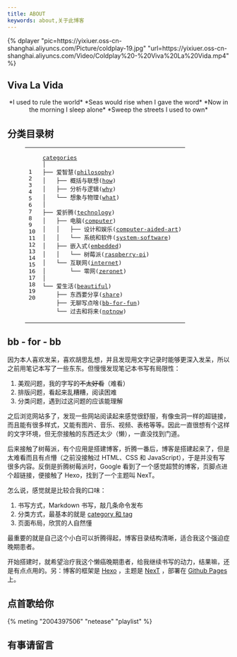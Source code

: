 ```yaml
---
title: ABOUT
keywords: about,关于此博客
---
```

<p>{% dplayer "pic=https://yixiuer.oss-cn-shanghai.aliyuncs.com/Picture/coldplay-19.jpg" "url=https://yixiuer.oss-cn-shanghai.aliyuncs.com/Video/Coldplay%20-%20Viva%20La%20Vida.mp4" %}</p>

<h2 class="about-title" id="Viva-La-Vida"><a href="#Viva-La-Vida" class="headerlink" title="Viva La Vida"></a>Viva La Vida</h2>

<center>*I used to rule the world*
*Seas would rise when I gave the word*
*Now in the morning I sleep alone*
*Sweep the streets I used to own*</center>

<h2 class="about-title" id="分类目录树"><a href="#分类目录树" class="headerlink" title="分类目录树"></a>分类目录树</h2>

<figure class="highlight gcode"><table><tr><td class="gutter"><pre><div class="line">1</div><div class="line">2</div><div class="line">3</div><div class="line">4</div><div class="line">5</div><div class="line">6</div><div class="line">7</div><div class="line">8</div><div class="line">9</div><div class="line">10</div><div class="line">11</div><div class="line">12</div><div class="line">13</div><div class="line">14</div><div class="line">15</div><div class="line">16</div><div class="line">17</div><div class="line">18</div><div class="line">19</div><div class="line">20</div></pre></td><td class="code"><pre><div class="line"><a href="https://reuixiy.github.io/categories/" class="about-categories">categories</a></div><div class="line">│</div><div class="line">├── 爱智慧<span class="comment">(<a href="https://reuixiy.github.io/categories/philosophy/" class="about-categories">philosophy</a>)</span></div><div class="line">│   ├── 概括与联想<span class="comment">(<a href="https://reuixiy.github.io/categories/philosophy/how/" class="about-categories">how</a>)</span></div><div class="line">│   ├── 分析与逻辑<span class="comment">(<a href="https://reuixiy.github.io/categories/philosophy/why/" class="about-categories">why</a>)</span></div><div class="line">│   └── 想象与物理<span class="comment">(<a href="https://reuixiy.github.io/categories/philosophy/what/" class="about-categories">what</a>)</span></div><div class="line">│</div><div class="line">├── 爱折腾<span class="comment">(<a href="https://reuixiy.github.io/categories/technology/" class="about-categories">technology</a>)</span></div><div class="line">│   ├── 电脑<span class="comment">(<a href="https://reuixiy.github.io/categories/technology/computer/" class="about-categories">computer</a>)</span></div><div class="line">│   │   ├── 设计和娱乐<span class="comment">(<a href="https://reuixiy.github.io/categories/technology/computer/computer-aided-art/" class="about-categories">computer-aided-art</a>)</span></div><div class="line">│   │   └── 系统和软件<span class="comment">(<a href="https://reuixiy.github.io/categories/technology/computer/system-software/" class="about-categories">system-software</a>)</span></div><div class="line">│   ├── 嵌入式<span class="comment">(<a href="https://reuixiy.github.io/categories/technology/embedded/" class="about-categories">embedded</a>)</span></div><div class="line">│   │   └── 树莓派<span class="comment">(<a href="https://reuixiy.github.io/categories/technology/embedded/raspberry-pi/" class="about-categories">raspberry-pi</a>)</span></div><div class="line">│   └── 互联网<span class="comment">(<a href="https://reuixiy.github.io/categories/technology/internet/" class="about-categories">internet</a>)</span></div><div class="line">│       └── 零网<span class="comment">(<a href="https://reuixiy.github.io/categories/technology/internet/zeronet/" class="about-categories">zeronet</a>)</span></div><div class="line">│</div><div class="line">└── 爱生活<span class="comment">(<a href="https://reuixiy.github.io/categories/beautiful/" class="about-categories">beautiful</a>)</span></div><div class="line">    ├── 东西要分享<span class="comment">(<a href="https://reuixiy.github.io/categories/beautiful/share/" class="about-categories">share</a>)</span></div><div class="line">    ├── 无聊写点啥<span class="comment">(<a href="https://reuixiy.github.io/categories/beautiful/bb-for-fun/" class="about-categories">bb-for-fun</a>)</span></div><div class="line">    └── 过去和将来<span class="comment">(<a href="https://reuixiy.github.io/categories/beautiful/notnow/" class="about-categories">notnow</a>)</span></div></pre></td></tr></table></figure>

<h2 class="about-title" id="bb-for-bb"><a href="#bb-for-bb" class="headerlink" title="bb - for - bb"></a>bb - for - bb</h2>

因为本人喜欢发呆，喜欢胡思乱想，并且发现用文字记录时能够更深入发呆，所以之前用笔记本写了一些东东。但慢慢发现笔记本书写有局限性：

1. 美观问题，我的字写的~~不太好看~~（难看）
2. 排版问题，看起来乱糟糟，阅读困难
3. 分类问题，遇到过这问题的应该能理解

之后浏览网站多了，发现一些网站阅读起来感觉很舒服，有像虫洞一样的超链接，而且能有很多样式，又能有图片、音乐、视频、表格等等。因此一直很想有个这样的文字环境，但无奈接触的东西还太少（懒），一直没找到门道。

后来接触了树莓派，有个应用是搭建博客，折腾一番后，博客是搭建起来了，但是太难看而且有点懵（之前没接触过 HTML、CSS 和 JavaScript），于是并没有写很多内容。反倒是折腾树莓派时，Google 看到了一个感觉超赞的博客，页脚点进个超链接，便接触了 Hexo，找到了一个主题叫 NexT。

怎么说，感觉就是比较合我的口味：

1. 书写方式，Markdown 书写，敲几条命令发布
2. 分类方式，最基本的就是 [category 和 tag](https://reuixiy.github.io/philosophy/how/2017/12/11/categories+tags.html)
3. 页面布局，欣赏的人自然懂

最重要的就是自己这个小白可以折腾得起，博客目录结构清晰，适合我这个强迫症晚期患者。

开始搭建时，就希望治疗我这个懒癌晚期患者，给我继续书写的动力，结果嘛，还是有点点用的。另：博客的框架是 [Hexo](https://hexo.io/) ，主题是 [NexT](https://github.com/iissnan/hexo-theme-next) ，部署在 [Github Pages](https://github.com/reuixiy/reuixiy.github.io) 上。

<h2 class="about-title" id="点首歌给你"><a href="#点首歌给你" class="headerlink" title="点首歌给你"></a>点首歌给你</h2>

{% meting "2004397506" "netease" "playlist" %}

<h2 class="about-title-comments" id="有事请留言"><a href="#有事请留言" class="headerlink" title="有事请留言"></a>有事请留言</h2>
